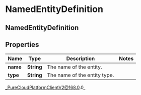 # NamedEntityDefinition

## NamedEntityDefinition

## Properties

|Name | Type | Description | Notes|
|------------ | ------------- | ------------- | -------------|
| **name** | **String** | The name of the entity. | |
| **type** | **String** | The name of the entity type. | |



_PureCloudPlatformClientV2@168.0.0_
